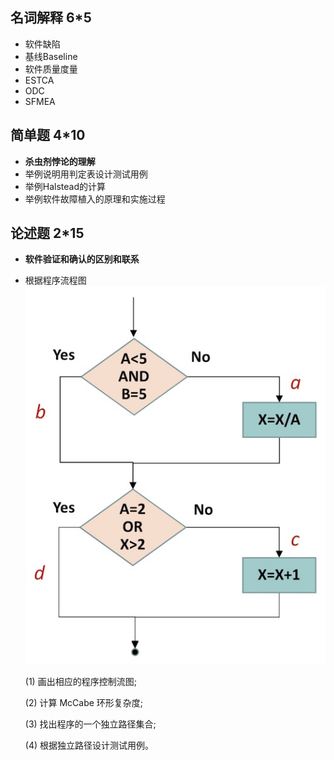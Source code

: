 ## 名词解释 6*5
- 软件缺陷
- 基线Baseline
- 软件质量度量
- ESTCA
- ODC
- SFMEA

## 简单题 4*10
- **杀虫剂悖论的理解**
- 举例说明用判定表设计测试用例
- 举例Halstead的计算
- 举例软件故障植入的原理和实施过程

## 论述题 2*15
- **软件验证和确认的区别和联系**
- 根据程序流程图
    ![](diagram.jpg)

    (1) 画出相应的程序控制流图;

    (2) 计算 McCabe 环形复杂度;

    (3) 找出程序的一个独立路径集合;

    (4) 根据独立路径设计测试用例。